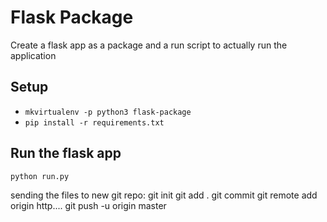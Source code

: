 # Flask Package

Create a flask app as a package and a run script to actually run the application

## Setup
* `mkvirtualenv -p python3 flask-package`
* `pip install -r requirements.txt`

## Run the flask app
`python run.py`

sending the files to new git repo:
git init
git add .
git commit
git remote add origin http....
git push -u origin master